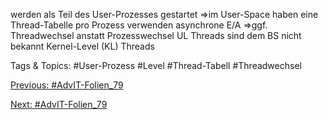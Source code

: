 werden als Teil des User-Prozesses gestartet ⇒im User-Space
haben eine Thread-Tabelle pro Prozess
verwenden asynchrone E/A ⇒ggf. Threadwechsel anstatt Prozesswechsel
UL Threads sind dem BS nicht bekannt
Kernel-Level (KL) Threads

   Tags & Topics:
   #User-Prozess
   #Level
   #Thread-Tabell
   #Threadwechsel

[Previous: #AdvIT-Folien_79](AdvIT-Folien_79.md)

[Next: #AdvIT-Folien_79](AdvIT-Folien_79.md)